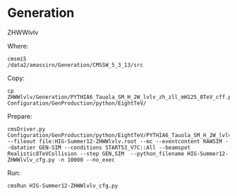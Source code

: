 Generation
========

ZHWWlvlv

Where:

    cmsmi5
    /data2/amassiro/Generation/CMSSW_5_3_13/src

Copy:

    cp ZHWWlvlv/Generation/PYTHIA6_Tauola_SM_H_2W_lvlv_zh_zll_mH125_8TeV_cff.py Configuration/GenProduction/python/EightTeV/

Prepare:

    cmsDriver.py Configuration/GenProduction/python/EightTeV/PYTHIA6_Tauola_SM_H_2W_lvlv_zh_zll_mH125_8TeV_cff.py --fileout file:HIG-Summer12-ZHWWlvlv.root --mc --eventcontent RAWSIM --datatier GEN-SIM --conditions START53_V7C::All --beamspot Realistic8TeVCollision --step GEN,SIM  --python_filename HIG-Summer12-ZHWWlvlv_cfg.py -n 10000 --no_exec

Run:

    cmsRun HIG-Summer12-ZHWWlvlv_cfg.py